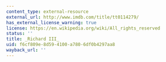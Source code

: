 ```yaml
---
content_type: external-resource
external_url: http://www.imdb.com/title/tt0114279/
has_external_license_warning: true
license: https://en.wikipedia.org/wiki/All_rights_reserved
status: ''
title: _Richard III_
uid: f6cf809e-8d59-4100-a780-6df0b4297aa8
wayback_url: ''
---
```

